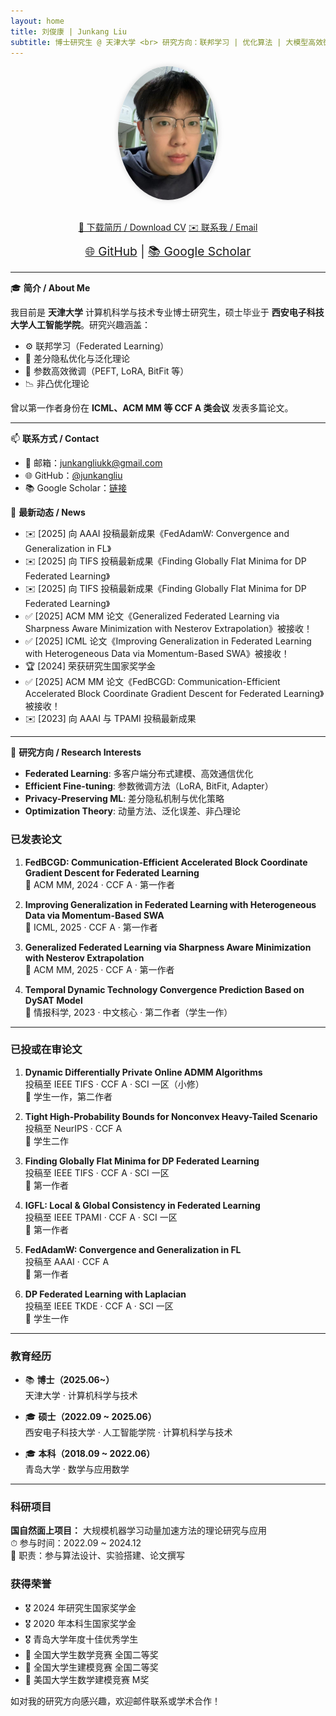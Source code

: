```yaml
---
layout: home
title: 刘俊康 | Junkang Liu
subtitle: 博士研究生 @ 天津大学 <br> 研究方向：联邦学习 | 优化算法 | 大模型高效微调
---
```


<div style="text-align: center;">
  <img src="/fig1.jpg" alt="avatar" width="160" style="border-radius: 50%; box-shadow: 0 0 10px rgba(0,0,0,0.15); margin-bottom: 20px;">

  
  <div style="margin: 10px 0;">
    <a class="btn btn--primary" href="/assets/cv/cv_liu_junkang.pdf" target="_blank">📄 下载简历 / Download CV</a>
    <a class="btn btn--inverse" href="mailto:junkangliukk@gmail.com">✉️ 联系我 / Email</a>
  </div>

  <div style="font-size: 1.2rem;">
    <a href="https://github.com/junkangliu" target="_blank">🌐 GitHub</a> |
    <a href="https://scholar.google.com" target="_blank">📚 Google Scholar</a>
  </div>
</div>

---

🎓 **简介 / About Me**

我目前是 **天津大学** 计算机科学与技术专业博士研究生，硕士毕业于 **西安电子科技大学人工智能学院**。研究兴趣涵盖：

- ⚙️ 联邦学习（Federated Learning）
- 🔐 差分隐私优化与泛化理论
- 🧠 参数高效微调（PEFT, LoRA, BitFit 等）
- 📉 非凸优化理论

曾以第一作者身份在 **ICML、ACM MM 等 CCF A 类会议** 发表多篇论文。

---

📫 **联系方式 / Contact**

- 📧 邮箱：junkangliukk@gmail.com  
- 🌐 GitHub：[@junkangliu](https://github.com/junkangliu)  
- 📚 Google Scholar：[链接](https://scholar.google.com)
  


📰 **最新动态 / News**
- ✉️ [2025] 向 AAAI 投稿最新成果《FedAdamW: Convergence and Generalization in FL》
- ✉️ [2025] 向 TIFS 投稿最新成果《Finding Globally Flat Minima for DP Federated Learning》
- ✉️ [2025] 向 TIFS 投稿最新成果《Finding Globally Flat Minima for DP Federated Learning》
- ✅ [2025] ACM MM 论文《Generalized Federated Learning via Sharpness Aware Minimization with Nesterov Extrapolation》被接收！
- ✅ [2025] ICML 论文《Improving Generalization in Federated Learning with Heterogeneous Data via Momentum-Based SWA》被接收！
- 🏆 [2024] 荣获研究生国家奖学金
- ✅ [2025] ACM MM 论文《FedBCGD: Communication-Efficient Accelerated Block Coordinate Gradient Descent for Federated Learning》被接收！
- ✉️ [2023] 向 AAAI 与 TPAMI 投稿最新成果

---

💼 **研究方向 / Research Interests**

- <strong>Federated Learning</strong>: 多客户端分布式建模、高效通信优化
- <strong>Efficient Fine-tuning</strong>: 参数微调方法（LoRA, BitFit, Adapter）
- <strong>Privacy-Preserving ML</strong>: 差分隐私机制与优化策略
- <strong>Optimization Theory</strong>: 动量方法、泛化误差、非凸理论

### 已发表论文

1. **FedBCGD: Communication-Efficient Accelerated Block Coordinate Gradient Descent for Federated Learning**  
   📌 ACM MM, 2024 · CCF A · 第一作者

2. **Improving Generalization in Federated Learning with Heterogeneous Data via Momentum-Based SWA**  
   📌 ICML, 2025 · CCF A · 第一作者

3. **Generalized Federated Learning via Sharpness Aware Minimization with Nesterov Extrapolation**  
   📌 ACM MM, 2025 · CCF A · 第一作者

4. **Temporal Dynamic Technology Convergence Prediction Based on DySAT Model**  
   📌 情报科学, 2023 · 中文核心 · 第二作者（学生一作）

---
### 已投或在审论文

1. **Dynamic Differentially Private Online ADMM Algorithms**  
   投稿至 IEEE TIFS · CCF A · SCI 一区（小修）  
   👤 学生一作，第二作者

2. **Tight High-Probability Bounds for Nonconvex Heavy-Tailed Scenario**  
   投稿至 NeurIPS · CCF A  
   👤 学生二作

3. **Finding Globally Flat Minima for DP Federated Learning**  
   投稿至 IEEE TIFS · CCF A · SCI 一区  
   👤 第一作者

4. **IGFL: Local & Global Consistency in Federated Learning**  
   投稿至 IEEE TPAMI · CCF A · SCI 一区  
   👤 第一作者

5. **FedAdamW: Convergence and Generalization in FL**  
   投稿至 AAAI · CCF A  
   👤 第一作者

6. **DP Federated Learning with Laplacian**  
   投稿至 IEEE TKDE · CCF A · SCI 一区  
   👤 学生一作


---
### 教育经历

- 📚 **博士（2025.06~）**  
  天津大学 · 计算机科学与技术

- 🎓 **硕士（2022.09 ~ 2025.06）**  
  西安电子科技大学 · 人工智能学院 · 计算机科学与技术

- 🎓 **本科（2018.09 ~ 2022.06）**  
  青岛大学 · 数学与应用数学


---

### 科研项目

**国自然面上项目：** 大规模机器学习动量加速方法的理论研究与应用  
⏱ 参与时间：2022.09 ~ 2024.12  
💼 职责：参与算法设计、实验搭建、论文撰写

### 获得荣誉

- 🎖 2024 年研究生国家奖学金  
- 🎖 2020 年本科生国家奖学金  
- 🎖 青岛大学年度十佳优秀学生  
- 🥈 全国大学生数学竞赛 全国二等奖  
- 🥈 全国大学生建模竞赛 全国二等奖  
- 🥇 美国大学生数学建模竞赛 M奖



如对我的研究方向感兴趣，欢迎邮件联系或学术合作！
